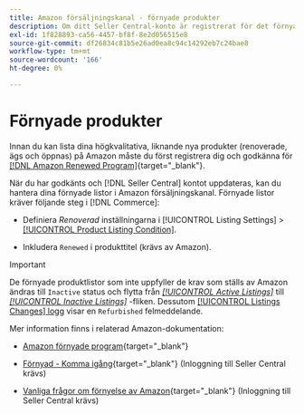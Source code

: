 ```yaml
---
title: Amazon försäljningskanal - förnyade produkter
description: Om ditt Seller Central-konto är registrerat för det förnyade programmet kan du hantera dina förnyade listor i Amazon Sales Channel.
exl-id: 1f828893-ca56-4457-bf8f-8e2d056515e8
source-git-commit: df26834c81b5e26ad0ea8c94c14292eb7c24bae8
workflow-type: tm+mt
source-wordcount: '166'
ht-degree: 0%

---
```


# Förnyade produkter

Innan du kan lista dina högkvalitativa, liknande nya produkter (renoverade, ägs och öppnas) på Amazon måste du först registrera dig och godkänna för [[!DNL Amazon Renewed Program]](https://sell.amazon.com/programs/renewed.html){target="_blank"}.

När du har godkänts och [!DNL Seller Central] kontot uppdateras, kan du hantera dina förnyade listor i Amazon försäljningskanal. Förnyade listor kräver följande steg i [!DNL Commerce]:

- Definiera _Renoverad_ inställningarna i [!UICONTROL Listing Settings] > [[!UICONTROL Product Listing Condition]](./product-listing-condition.md).

- Inkludera `Renewed` i produkttitel (krävs av Amazon).

>[!IMPORTANT]
>
>De förnyade produktlistor som inte uppfyller de krav som ställs av Amazon ändras till `Inactive` status och flytta från *[[!UICONTROL Active Listings]](./active-listings.md)* till *[[!UICONTROL Inactive Listings]](./inactive-listings.md)* -fliken. Dessutom [[!UICONTROL Listings Changes] logg](./listing-changes-log.md) visar en `Refurbished` felmeddelande.

Mer information finns i relaterad Amazon-dokumentation:

- [Amazon förnyade program](https://sell.amazon.com/programs/renewed.html){target="_blank"}

- [Förnyad - Komma igång](https://sellercentral.amazon.com/gp/help/help.html/?itemID=201648580){target="_blank"} (Inloggning till Seller Central krävs)

- [Vanliga frågor om förnyelse av Amazon](https://sellercentral.amazon.com/gp/help/help.html?itemID=202190060){target="_blank"} (Inloggning till Seller Central krävs)
